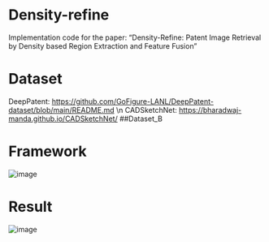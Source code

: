 # Density-refine
Implementation code for the paper: “Density-Refine: Patent Image Retrieval by Density based Region Extraction and Feature Fusion”
# Dataset
DeepPatent: https://github.com/GoFigure-LANL/DeepPatent-dataset/blob/main/README.md \n
CADSketchNet: https://bharadwaj-manda.github.io/CADSketchNet/ ##Dataset_B
# Framework
![image](https://github.com/user-attachments/assets/efb76aad-5bab-48ba-8231-da35cebb668c)

# Result
![image](https://github.com/user-attachments/assets/f7166ab1-63d2-4619-a089-1ff4d944c21b)


